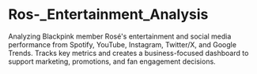 # Ros-_Entertainment_Analysis
Analyzing Blackpink member Rosé's entertainment and social media performance from Spotify, YouTube, Instagram, Twitter/X, and Google Trends. Tracks key metrics and creates a business-focused dashboard to support marketing, promotions, and fan engagement decisions.

